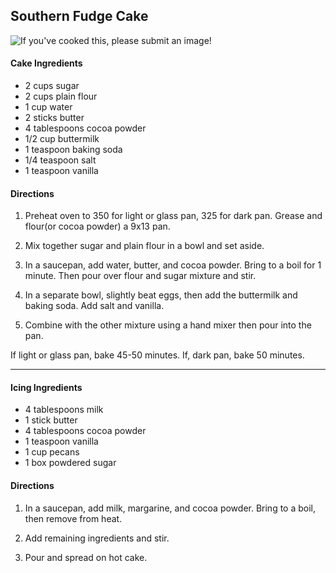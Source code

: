 

## Southern Fudge Cake

![If you've cooked this, please submit an image!]()

#### Cake Ingredients

* 2 cups sugar
* 2 cups plain flour
* 1 cup water
* 2 sticks butter
* 4 tablespoons cocoa powder
* 1/2 cup buttermilk
* 1 teaspoon baking soda
* 1/4 teaspoon salt
* 1 teaspoon vanilla


#### Directions

1. Preheat oven to 350 for light or glass pan, 325 for dark pan. Grease and flour(or cocoa powder) a 9x13 pan.

2. Mix together sugar and plain flour in a bowl and set aside.

3. In a saucepan, add water, butter, and cocoa powder. Bring to a boil for 1 minute. Then pour over flour and sugar mixture and stir.

4. In a separate bowl, slightly beat eggs, then add the buttermilk and baking soda. Add salt and vanilla.

5. Combine with the other mixture using a hand mixer then pour into the pan.

If light or glass pan, bake 45-50 minutes.
If, dark pan, bake 50 minutes.

---

#### Icing Ingredients

* 4 tablespoons milk
* 1 stick butter
* 4 tablespoons cocoa powder
* 1 teaspoon vanilla
* 1 cup pecans
* 1 box powdered sugar


#### Directions

1. In a saucepan, add milk, margarine, and cocoa powder. Bring to a boil, then remove from heat.

2. Add remaining ingredients and stir.

3. Pour and spread on hot cake.











<!-- Deborah#6709 -->
